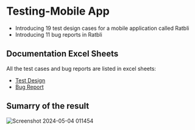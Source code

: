 # Testing-Mobile App
- Introducing 19 test design cases for a mobile application called Ratbli 
- Introducing 11 bug reports in Ratbli


## Documentation Excel Sheets
All the test cases and bug reports are listed in excel sheets:
- [Test Design](https://docs.google.com/spreadsheets/d/1mYsfCEAtE62jh6MnWvH0pzXH7peV9diw/edit#gid=544547466)
- [Bug Report](https://docs.google.com/spreadsheets/d/1hLPz4-2oxOF5ZPFZHqExA27Fsip2TUYy/edit#gid=578404636)

## Sumarry of the result 

![Screenshot 2024-05-04 011454](https://github.com/Yassmin-gamal/Testing-Mobile/assets/66153260/3202d4a2-0322-4681-95b2-2e3cf34eb757)
